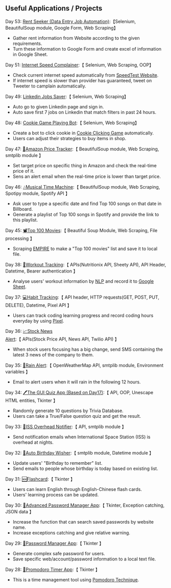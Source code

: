 ## Useful Applications / Projects
Day 53: [Rent Seeker (Data Entry Job Automation)](/Intermediate/day53_RentSeeker/main.py):【Selenium, BeautifulSoup module, Google Form, Web Scraping】
- Gather rent information from Website according to the given requirements.
- Turn these information to Google Form and create excel of information in Google Sheet.

Day 51: [Internet Speed Complainer](/Intermediate/day51_InternetSpeedTwitterComplaintBot/main.py):【 Selenium, Web Scraping, OOP】  
- Check current internet speed automatically from [SpeedTest Website](https://www.speedtest.net/).  
- If internet speed is slower than provider has guaranteed, tweet on Tweeter to camplain automatically.  

Day 49: [Linkedin Jobs Saver](/Intermediate/day49_AutoJobSaver/main.py):【 Selenium, Web Scraping】  
- Auto go to given Linkedin page and sign in.
- Auto save first 7 jobs on Linkedin that match filters in past 24 hours.

Day 48: [Cookie Game Playing Bot](/Intermediate/day48_AutoGamePlayingBot/game.py):【 Selenium, Web Scraping】  
- Create a bot to click cookie in [Cookie Clicking Game](http://orteil.dashnet.org/experiments/cookie/) automatically.
- Users can adjust their strategies to buy items in shop.

Day 47: [🛒Amazon Price Tracker](/Intermediate/day47_AmazonPriceTracker/main.py):【 BeautifulSoup module, Web Scraping, smtplib module 】  
- Set target price on specific thing in Amazon and check the real-time price of it.
- Sens an alert email when the real-time price is lower than target price.

Day 46: [🎶Musical Time Machine](/Intermediate/day46_MusicalTimeMachine/main.py):【 BeautifulSoup module, Web Scraping, Spotipy module, Spotify API 】  
- Ask user to type a specific date and find Top 100 songs on that date in Billboard.
- Generate a playlist of Top 100 songs in Spotify and provide the link to this playlist.

Day 45: [📽️Top 100 Movies](/Intermediate/day45_Top100Movies/main.py):【 Beautiful Soup Module, Web Scraping, File processing 】  
- Scraping [EMPIRE](https://web.archive.org/web/20200518073855/https://www.empireonline.com/movies/features/best-movies-2/) to make a "Top 100 movies" list and save it to local file.

Day 38: [🎾‍️Workout Tracking](/Intermediate/day38_%F0%9F%8E%BEWorkoutTracking/main.py):【 APIs(Nutritionix API, Sheety API), API Header, Datetime, Bearer authentication 】  
- Analyse users' workout information by [NLP](https://en.wikipedia.org/wiki/Natural_language_processing) and record it to [Google Sheet](https://www.google.com/sheets/about/).

Day 37: [💻Habit Tracking](/Intermediate/day37_%F0%9F%92%BBHabitTracking/main.py):【 API header, HTTP requests(GET, POST, PUT, DELETE), Datetime, Pixel API 】  
- Users can track coding learning progress and record coding hours everyday by using [Pixel](https://pixe.la/).

Day 36: [📈Stock News Alert](/Intermediate/day36_%F0%9F%93%88StockNewsAlert/main.py):【 APIs(Stock Price API, News API, Twilio API) 】  
- When stock users focusing has a big change, send SMS containing the latest 3 news of the company to them.

Day 35: [🌂Rain Alert](/Intermediate/day35_%F0%9F%8C%82RainAlert/main.py):【 OpenWeatherMap API, smtplib module, Environment variables 】  
- Email to alert users when it will rain in the following 12 hours.

Day 34: [🖊The GUI Quiz App (Based on Day17)](/Intermediate/day34_%F0%9F%96%8AGUIQuizApp/main.py):【 API, OOP, Unescape HTML entities, Tkinter 】  
- Randomly generate 10 questions by Trivia Database.
- Users can take a True/False question quiz and get the result.  

Day 33: [💫ISS Overhead Notifier](/Intermediate/day33_API_%F0%9F%92%ABISSOverheadNotifier/main.py):【 API, smtplib module 】  
- Send notification emails when International Space Station (ISS) is overhead at nights.

Day 32: [💌Auto Birthday Wisher](/Intermediate/day32_%F0%9F%92%8CAutoBirthdayWisher/main.py):【 smtplib module, Datetime module 】  
- Update users' "Birthday to remember" list.
- Send emails to people whose birthday is today based on existing list.

Day 31: [🆕Flashcard](/Intermediate/day31_%F0%9F%86%95Flashcard/main.py):【 Tkinter 】  
- Users can learn English through English-Chinese flash cards.
- Users' learning process can be updated.

Day 30: [🔐Advanced Password Manager App](/Intermediate/day30_%F0%9F%94%90advanced/main.py):【 Tkinter, Exception catching, JSON data 】  
- Increase the function that can search saved passwords by website name.
- Increase exceptions catching and give relative warning.

Day 29: [🔐Password Manager App](/Intermediate/day29_%F0%9F%94%90PasswaorManager/main.py):【 Tkinter 】  
- Generate complex safe password for users.
- Save specific web/account/password information to a local text file.

Day 28: [🍅Promodoro Timer App](/Intermediate/day28_%F0%9F%8D%85Promodoro/main.py):【 Tkinter 】  
- This is a time management tool using [Pomodoro Technique](https://en.wikipedia.org/wiki/Pomodoro_Technique).

